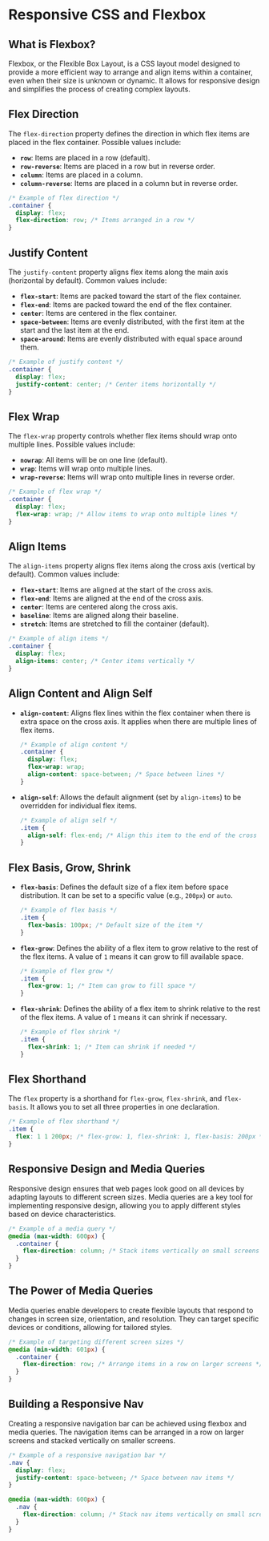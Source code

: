 # Responsive CSS and Flexbox

## What is Flexbox?

Flexbox, or the Flexible Box Layout, is a CSS layout model designed to provide a more efficient way to arrange and align items within a container, even when their size is unknown or dynamic. It allows for responsive design and simplifies the process of creating complex layouts.

## Flex Direction

The `flex-direction` property defines the direction in which flex items are placed in the flex container. Possible values include:

- **`row`**: Items are placed in a row (default).
- **`row-reverse`**: Items are placed in a row but in reverse order.
- **`column`**: Items are placed in a column.
- **`column-reverse`**: Items are placed in a column but in reverse order.

```css
/* Example of flex direction */
.container {
  display: flex;
  flex-direction: row; /* Items arranged in a row */
}
```

## Justify Content

The `justify-content` property aligns flex items along the main axis (horizontal by default). Common values include:

- **`flex-start`**: Items are packed toward the start of the flex container.
- **`flex-end`**: Items are packed toward the end of the flex container.
- **`center`**: Items are centered in the flex container.
- **`space-between`**: Items are evenly distributed, with the first item at the start and the last item at the end.
- **`space-around`**: Items are evenly distributed with equal space around them.

```css
/* Example of justify content */
.container {
  display: flex;
  justify-content: center; /* Center items horizontally */
}
```

## Flex Wrap

The `flex-wrap` property controls whether flex items should wrap onto multiple lines. Possible values include:

- **`nowrap`**: All items will be on one line (default).
- **`wrap`**: Items will wrap onto multiple lines.
- **`wrap-reverse`**: Items will wrap onto multiple lines in reverse order.

```css
/* Example of flex wrap */
.container {
  display: flex;
  flex-wrap: wrap; /* Allow items to wrap onto multiple lines */
}
```

## Align Items

The `align-items` property aligns flex items along the cross axis (vertical by default). Common values include:

- **`flex-start`**: Items are aligned at the start of the cross axis.
- **`flex-end`**: Items are aligned at the end of the cross axis.
- **`center`**: Items are centered along the cross axis.
- **`baseline`**: Items are aligned along their baseline.
- **`stretch`**: Items are stretched to fill the container (default).

```css
/* Example of align items */
.container {
  display: flex;
  align-items: center; /* Center items vertically */
}
```

## Align Content and Align Self

- **`align-content`**: Aligns flex lines within the flex container when there is extra space on the cross axis. It applies when there are multiple lines of flex items.

    ```css
    /* Example of align content */
    .container {
      display: flex;
      flex-wrap: wrap;
      align-content: space-between; /* Space between lines */
    }
    ```

- **`align-self`**: Allows the default alignment (set by `align-items`) to be overridden for individual flex items.

    ```css
    /* Example of align self */
    .item {
      align-self: flex-end; /* Align this item to the end of the cross axis */
    }
    ```

## Flex Basis, Grow, Shrink

- **`flex-basis`**: Defines the default size of a flex item before space distribution. It can be set to a specific value (e.g., `200px`) or `auto`.

    ```css
    /* Example of flex basis */
    .item {
      flex-basis: 100px; /* Default size of the item */
    }
    ```

- **`flex-grow`**: Defines the ability of a flex item to grow relative to the rest of the flex items. A value of `1` means it can grow to fill available space.

    ```css
    /* Example of flex grow */
    .item {
      flex-grow: 1; /* Item can grow to fill space */
    }
    ```

- **`flex-shrink`**: Defines the ability of a flex item to shrink relative to the rest of the flex items. A value of `1` means it can shrink if necessary.

    ```css
    /* Example of flex shrink */
    .item {
      flex-shrink: 1; /* Item can shrink if needed */
    }
    ```

## Flex Shorthand

The `flex` property is a shorthand for `flex-grow`, `flex-shrink`, and `flex-basis`. It allows you to set all three properties in one declaration.

```css
/* Example of flex shorthand */
.item {
  flex: 1 1 200px; /* flex-grow: 1, flex-shrink: 1, flex-basis: 200px */
}
```

## Responsive Design and Media Queries

Responsive design ensures that web pages look good on all devices by adapting layouts to different screen sizes. Media queries are a key tool for implementing responsive design, allowing you to apply different styles based on device characteristics.

```css
/* Example of a media query */
@media (max-width: 600px) {
  .container {
    flex-direction: column; /* Stack items vertically on small screens */
  }
}
```

## The Power of Media Queries

Media queries enable developers to create flexible layouts that respond to changes in screen size, orientation, and resolution. They can target specific devices or conditions, allowing for tailored styles.

```css
/* Example of targeting different screen sizes */
@media (min-width: 601px) {
  .container {
    flex-direction: row; /* Arrange items in a row on larger screens */
  }
}
```

## Building a Responsive Nav

Creating a responsive navigation bar can be achieved using flexbox and media queries. The navigation items can be arranged in a row on larger screens and stacked vertically on smaller screens.

```css
/* Example of a responsive navigation bar */
.nav {
  display: flex;
  justify-content: space-between; /* Space between nav items */
}

@media (max-width: 600px) {
  .nav {
    flex-direction: column; /* Stack nav items vertically on small screens */
  }
}
```
